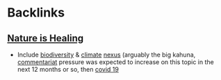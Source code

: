 
# Backlinks
## [Nature is Healing](<Nature is Healing.md>)
- Include [biodiversity](<biodiversity.md>) & [climate](<climate.md>) [nexus](<nexus.md>) (arguably the big kahuna, [commentariat](<commentariat.md>) pressure was expected to increase on this topic in the next 12 months or so, then [covid 19](<covid 19.md>)

